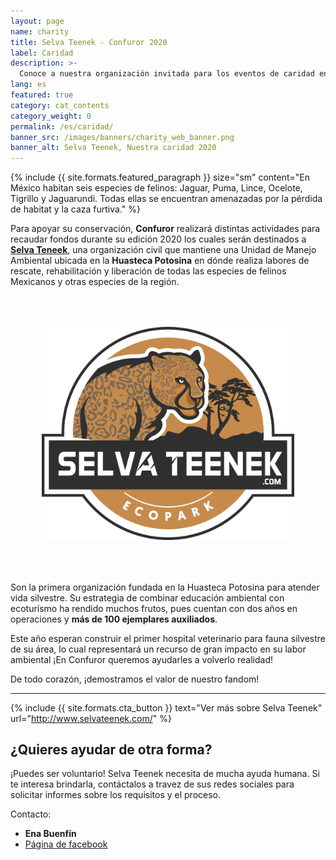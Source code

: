 ```yaml
---
layout: page
name: charity
title: Selva Teenek - Confuror 2020
label: Caridad
description: >-
  Conoce a nuestra organización invitada para los eventos de caridad en Confuror 2020
lang: es
featured: true
category: cat_contents
category_weight: 0
permalink: /es/caridad/
banner_src: /images/banners/charity_web_banner.png
banner_alt: Selva Teenek, Nuestra caridad 2020
---
```


{%
  include {{ site.formats.featured_paragraph }}
  size="sm"
  content="En México habitan seis especies de felinos: Jaguar, Puma, Lince, Ocelote, Tigrillo y Jaguarundi. Todas ellas se encuentran amenazadas por la pérdida de habitat y la caza furtiva."
%}

Para apoyar su conservación, **Confuror** realizará distintas actividades para recaudar fondos durante su edición 2020 los cuales serán destinados a [**Selva Teneek**](http://www.selvateenek.com/), una organización civil que mantiene una Unidad de Manejo Ambiental ubicada en la **Huasteca Potosina** en dónde realiza labores de rescate, rehabilitación y liberación de todas las especies de felinos Mexicanos y otras especies de la región.

<div class="container" style="padding: 50px;">
  <img class="img-fluid" src="/images/pictures/selva_teenek_logo.png" alt="Selva Teenek - UMA de felinos, Ecopark">
</div>

Son la primera organización fundada en la Huasteca Potosina para atender vida silvestre. Su estrategia de combinar educación ambiental con ecoturísmo ha rendido muchos frutos, pues cuentan con dos años en operaciones y **más de 100 ejemplares auxiliados**.

Este año esperan construir el primer hospital veterinario para fauna silvestre de su área, lo cual representará un recurso de gran impacto en su labor ambiental ¡En Confuror queremos ayudarles a volverlo realidad!

De todo corazón, ¡demostramos el valor de nuestro fandom!

-----

{%
  include {{ site.formats.cta_button }}
  text="Ver más sobre Selva Teenek"
  url="http://www.selvateenek.com/"
%}

## ¿Quieres ayudar de otra forma?

¡Puedes ser voluntario! Selva Teenek necesita de mucha ayuda humana. Si te interesa brindarla, contáctalos a travez de sus redes sociales para solicitar informes sobre los requisitos y el proceso.

Contacto:
- **Ena Buenfín**
- [Página de facebook](https://www.facebook.com/selvateenek/)
